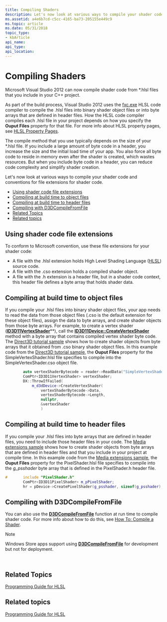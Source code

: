 ```yaml
---
title: Compiling Shaders
description: Let's now look at various ways to compile your shader code and conventions for file extensions for shader code.
ms.assetid: a4e6b7cd-c5cc-4165-ba73-205155e449c9
ms.topic: article
ms.date: 05/31/2018
topic_type: 
- kbArticle
api_name: 
api_type: 
api_location: 
---
```


# Compiling Shaders

Microsoft Visual Studio 2012 can now compile shader code from \*.hlsl files that you include in your C++ project.

As part of the build process, Visual Studio 2012 uses the [fxc.exe](https://docs.microsoft.com/windows/desktop/direct3dtools/fxc) HLSL code compiler to compile the .hlsl files into binary shader object files or into byte arrays that are defined in header files. How the HLSL code compiler compiles each .hlsl file in your project depends on how you specify the **Ouput Files** property for that file. For more info about HLSL property pages, see [HLSL Property Pages](https://msdn.microsoft.com/library/JJ620902(v=VS.110).aspx).

The compile method that you use typically depends on the size of your \*.hlsl file. If you include a large amount of byte code in a header, you increase the size and the initial load time of your app. You also force all byte code to reside in memory even after the shader is created, which wastes resources. But when you include byte code in a header, you can reduce code complexity and simplify shader creation.

Let's now look at various ways to compile your shader code and conventions for file extensions for shader code.

-   [Using shader code file extensions](#using-shader-code-file-extensions)
-   [Compiling at build time to object files](#compiling-at-build-time-to-object-files)
-   [Compiling at build time to header files](#compiling-at-build-time-to-header-files)
-   [Compiling with D3DCompileFromFile](#compiling-with-d3dcompilefromfile)
-   [Related Topics](#related-topics)
-   [Related topics](#related-topics)

## Using shader code file extensions

To conform to Microsoft convention, use these file extensions for your shader code:

-   A file with the .hlsl extension holds High Level Shading Language ([HLSL](dx-graphics-hlsl-reference.md)) source code.
-   A file with the .cso extension holds a compiled shader object.
-   A file with the .h extension is a header file, but in a shader code context, this header file defines a byte array that holds shader data.

## Compiling at build time to object files

If you compile your .hlsl files into binary shader object files, your app needs to read the data from those object files (.cso is the default extension for these object files), assign the data to byte arrays, and create shader objects from those byte arrays. For example, to create a vertex shader ([**ID3D11VertexShader**](https://docs.microsoft.com/windows/desktop/api/d3d11/nn-d3d11-id3d11vertexshader)\*\*), call the [**ID3D11Device::CreateVertexShader**](https://docs.microsoft.com/windows/desktop/api/d3d11/nf-d3d11-id3d11device-createvertexshader) method with a byte array that contains compiled vertex shader byte code. The [Direct3D tutorial sample](https://github.com/microsoftarchive/msdn-code-gallery-microsoft/tree/master/Official%20Windows%20Platform%20Sample/Direct3D%20tutorial%20sample) shows how to create shader objects from byte arrays that it obtained from .cso binary shader object files. In this example code from the [Direct3D tutorial sample](https://github.com/microsoftarchive/msdn-code-gallery-microsoft/tree/master/Official%20Windows%20Platform%20Sample/Direct3D%20tutorial%20sample), the **Ouput Files** property for the SimpleVertexShader.hlsl file specifies to compile into the SimpleVertexShader.cso object file.

```cpp
        auto vertexShaderBytecode = reader->ReadData("SimpleVertexShader.cso");
        ComPtr<ID3D11VertexShader> vertexShader;
        DX::ThrowIfFailed(
            m_d3dDevice->CreateVertexShader(
                vertexShaderBytecode->Data,
                vertexShaderBytecode->Length,
                nullptr,
                &vertexShader
                )
```

## Compiling at build time to header files

If you compile your .hlsl files into byte arrays that are defined in header files, you need to include those header files in your code. The [Media extensions sample](https://github.com/microsoftarchive/msdn-code-gallery-microsoft/tree/master/Official%20Windows%20Platform%20Sample/Media%20extensions%20sample) shows how to create shader objects from byte arrays that are defined in header files and that you include in your project at compile time. In this example code from the [Media extensions sample](https://github.com/microsoftarchive/msdn-code-gallery-microsoft/tree/master/Official%20Windows%20Platform%20Sample/Media%20extensions%20sample), the **Ouput Files** property for the PixelShader.hlsl file specifies to compile into the *g\_psshader* byte array that is defined in the PixelShader.h header file.


```C++
#       include "PixelShader.h"
        ComPtr<ID3D11PixelShader> m_pPixelShader;
        hr = pDevice->CreatePixelShader(g_psshader, sizeof(g_psshader), nullptr, &m_pPixelShader);
```



## Compiling with D3DCompileFromFile

You can also use the [**D3DCompileFromFile**](d3dcompilefromfile.md) function at run time to compile shader code. For more info about how to do this, see [How To: Compile a Shader](https://docs.microsoft.com/windows/desktop/direct3d11/how-to--compile-a-shader).

> [!Note]  
> Windows Store apps support using [**D3DCompileFromFile**](d3dcompilefromfile.md) for development but not for deployment.

 

## Related Topics

[Programming Guide for HLSL](dx-graphics-hlsl-pguide.md)


## Related topics

<dl> <dt>

[Programming Guide for HLSL](dx-graphics-hlsl-pguide.md)
</dt> </dl>

 

 




